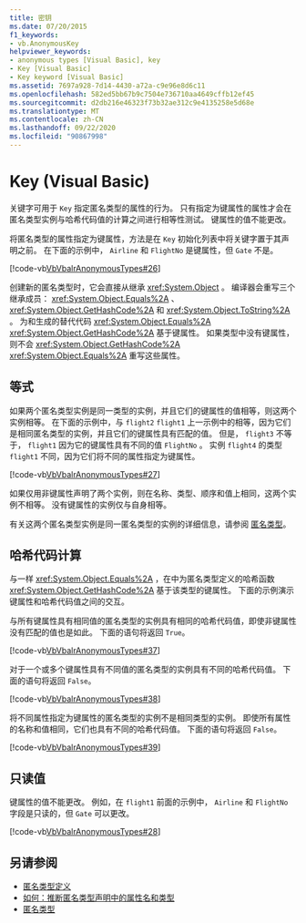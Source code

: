 ```yaml
---
title: 密钥
ms.date: 07/20/2015
f1_keywords:
- vb.AnonymousKey
helpviewer_keywords:
- anonymous types [Visual Basic], key
- Key [Visual Basic]
- Key keyword [Visual Basic]
ms.assetid: 7697a928-7d14-4430-a72a-c9e96e8d6c11
ms.openlocfilehash: 582ed5bb67b9c7504e736710aa4649cffb12ef45
ms.sourcegitcommit: d2db216e46323f73b32ae312c9e4135258e5d68e
ms.translationtype: MT
ms.contentlocale: zh-CN
ms.lasthandoff: 09/22/2020
ms.locfileid: "90867998"
---
```

# <a name="key-visual-basic"></a>Key (Visual Basic)

关键字可用于 `Key` 指定匿名类型的属性的行为。 只有指定为键属性的属性才会在匿名类型实例与哈希代码值的计算之间进行相等性测试。 键属性的值不能更改。  
  
 将匿名类型的属性指定为键属性，方法是在 `Key` 初始化列表中将关键字置于其声明之前。 在下面的示例中， `Airline` 和 `FlightNo` 是键属性，但 `Gate` 不是。  
  
 [!code-vb[VbVbalrAnonymousTypes#26](~/samples/snippets/visualbasic/VS_Snippets_VBCSharp/VbVbalrAnonymousTypes/VB/Class2.vb#26)]  
  
 创建新的匿名类型时，它会直接从继承 <xref:System.Object> 。 编译器会重写三个继承成员： <xref:System.Object.Equals%2A> 、 <xref:System.Object.GetHashCode%2A> 和 <xref:System.Object.ToString%2A> 。 为和生成的替代代码 <xref:System.Object.Equals%2A> <xref:System.Object.GetHashCode%2A> 基于键属性。 如果类型中没有键属性，则不会 <xref:System.Object.GetHashCode%2A> <xref:System.Object.Equals%2A> 重写这些属性。  
  
## <a name="equality"></a>等式  

 如果两个匿名类型实例是同一类型的实例，并且它们的键属性的值相等，则这两个实例相等。 在下面的示例中，与 `flight2` `flight1` 上一示例中的相等，因为它们是相同匿名类型的实例，并且它们的键属性具有匹配的值。 但是， `flight3` 不等于， `flight1` 因为它的键属性具有不同的值 `FlightNo` 。 实例 `flight4` 的类型 `flight1` 不同，因为它们将不同的属性指定为键属性。  
  
 [!code-vb[VbVbalrAnonymousTypes#27](~/samples/snippets/visualbasic/VS_Snippets_VBCSharp/VbVbalrAnonymousTypes/VB/Class2.vb#27)]  
  
 如果仅用非键属性声明了两个实例，则在名称、类型、顺序和值上相同，这两个实例不相等。 没有键属性的实例仅与自身相等。  
  
 有关这两个匿名类型实例是同一匿名类型的实例的详细信息，请参阅 [匿名类型](../../programming-guide/language-features/objects-and-classes/anonymous-types.md)。  
  
## <a name="hash-code-calculation"></a>哈希代码计算  

 与一样 <xref:System.Object.Equals%2A> ，在中为匿名类型定义的哈希函数 <xref:System.Object.GetHashCode%2A> 基于该类型的键属性。 下面的示例演示键属性和哈希代码值之间的交互。  
  
 与所有键属性具有相同值的匿名类型的实例具有相同的哈希代码值，即使非键属性没有匹配的值也是如此。 下面的语句将返回 `True`。  
  
 [!code-vb[VbVbalrAnonymousTypes#37](~/samples/snippets/visualbasic/VS_Snippets_VBCSharp/VbVbalrAnonymousTypes/VB/Class2.vb#37)]  
  
 对于一个或多个键属性具有不同值的匿名类型的实例具有不同的哈希代码值。 下面的语句将返回 `False`。  
  
 [!code-vb[VbVbalrAnonymousTypes#38](~/samples/snippets/visualbasic/VS_Snippets_VBCSharp/VbVbalrAnonymousTypes/VB/Class2.vb#38)]  
  
 将不同属性指定为键属性的匿名类型的实例不是相同类型的实例。 即使所有属性的名称和值相同，它们也具有不同的哈希代码值。 下面的语句将返回 `False`。  
  
 [!code-vb[VbVbalrAnonymousTypes#39](~/samples/snippets/visualbasic/VS_Snippets_VBCSharp/VbVbalrAnonymousTypes/VB/Class2.vb#39)]  
  
## <a name="read-only-values"></a>只读值  

 键属性的值不能更改。 例如，在 `flight1` 前面的示例中， `Airline` 和 `FlightNo` 字段是只读的，但 `Gate` 可以更改。  
  
 [!code-vb[VbVbalrAnonymousTypes#28](~/samples/snippets/visualbasic/VS_Snippets_VBCSharp/VbVbalrAnonymousTypes/VB/Class2.vb#28)]  
  
## <a name="see-also"></a>另请参阅

- [匿名类型定义](../../programming-guide/language-features/objects-and-classes/anonymous-type-definition.md)
- [如何：推断匿名类型声明中的属性名和类型](../../programming-guide/language-features/objects-and-classes/how-to-infer-property-names-and-types-in-anonymous-type-declarations.md)
- [匿名类型](../../programming-guide/language-features/objects-and-classes/anonymous-types.md)
